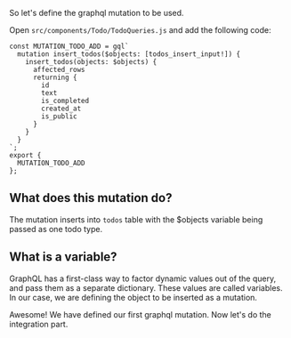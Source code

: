 So let's define the graphql mutation to be used.

Open `src/components/Todo/TodoQueries.js` and add the following code:

```
const MUTATION_TODO_ADD = gql`
  mutation insert_todos($objects: [todos_insert_input!]) {
    insert_todos(objects: $objects) {
      affected_rows
      returning {
        id
        text
        is_completed
        created_at
        is_public
      }
    }
  }
`;
export { 
  MUTATION_TODO_ADD
};
```

What does this mutation do?
---------------------------
The mutation inserts into `todos` table with the $objects variable being passed as one todo type.

What is a variable?
-------------------
GraphQL has a first-class way to factor dynamic values out of the query, and pass them as a separate dictionary. These values are called variables. In our case, we are defining the object to be inserted as a mutation.

Awesome! We have defined our first graphql mutation. Now let's do the integration part.